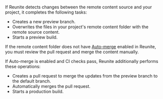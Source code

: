 If Reunite detects changes between the remote content source and your project, it completes the following tasks:

* Creates a new preview branch.
* Overwrites the files in your project's remote content folder with the remote source content.
* Starts a preview build.

If the remote content folder does not have [Auto-merge](../setup/concepts/remote-content.md#auto-sync-and-auto-merge) enabled in Reunite, you must review the pull request and merge the content manually.

If Auto-merge is enabled and CI checks pass, Reunite additionally performs these operations:

* Creates a pull request to merge the updates from the preview branch to the default branch.
* Automatically merges the pull request.
* Starts a production build.